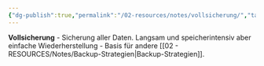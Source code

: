 ```yaml
---
{"dg-publish":true,"permalink":"/02-resources/notes/vollsicherung/","tags":["backup/typ","sicherung/komplett","it-sicherheit"],"noteIcon":"","updated":"2025-09-05T10:12:32.000+02:00"}
---
```



**Vollsicherung** - Sicherung aller Daten.
Langsam und speicherintensiv aber einfache Wiederherstellung - Basis für andere [[02 - RESOURCES/Notes/Backup-Strategien\|Backup-Strategien]].